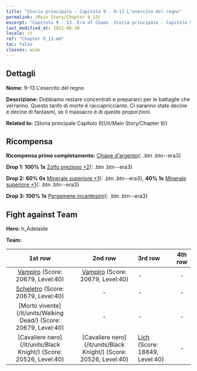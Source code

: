 ```yaml
---
title: "Storia principale - Capitolo 9 - 9-13 L'esercito del regno"
permalink: /Main Story/Chapter 9_13/
excerpt: "Capitolo 9 - 13. Era of Chaos  Storia principale - Capitolo 9_13. 9-13 L'esercito del regno"
last_modified_at: 2021-06-30
locale: it
ref: "Chapter 9_13.md"
toc: false
classes: wide
---
```


## Dettagli

 **Nome:** 9-13 L'esercito del regno

 **Descrizione:** Dobbiamo restare concentrati e prepararci per le battaglie che verranno. Questo tanfo di morte è raccapricciante. Ci saranno state decine e decine di fantasmi, se il massacro è di queste proporzioni.

 **Related to:** [Storia principale Capitolo 9](/it/Main Story/Chapter 9/)

## Ricompensa

 **Ricompensa primo completamento:** [Chiave d'argento](/ItemsIT/con_693/){: .btn .btn--era3}

 **Drop 1:** **100% 1x** [Zolfo prezioso +2](/ItemsIT/mat_29/){: .btn .btn--era3}

 **Drop 2:** **60% 0x** [Minerale superiore +1](/ItemsIT/mat_19/){: .btn .btn--era3}, **40% 1x** [Minerale superiore +1](/ItemsIT/mat_19/){: .btn .btn--era3}

 **Drop 3:** **100% 1x** [Pergamene incantesimi](/ItemsIT/con_694/){: .btn .btn--era3}


## Fight against Team
 **Hero:** h_Adelaide

 **Team:**


  | 1st row | 2nd row | 3rd row | 4th row |
  |:----:|:----:|:----|:----:|
  | [Vampiro](/it/units/Vampire/) (Score: 20679, Level:40)  | [Vampiro](/it/units/Vampire/) (Score: 20679, Level:40)  | - | - |
  | [Scheletro](/it/units/Skeleton/) (Score: 20679, Level:40)  | - | - | - |
  | [Morto vivente](/it/units/Walking Dead/) (Score: 20679, Level:40)  | - | - | - |
  | [Cavaliere nero](/it/units/Black Knight/) (Score: 20526, Level:40)  | [Cavaliere nero](/it/units/Black Knight/) (Score: 20526, Level:40)  | [Lich](/it/units/Lich/) (Score: 18849, Level:40)  | - |


